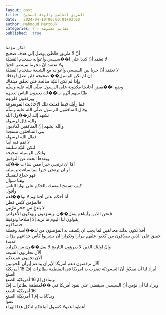 ```yaml
---
layout: post
title:  الطريق الخاطئ والهدف الصحيح
date:   2024-04-10T00:00:01+03:00
author: Mahmoud Marzouk
categories: 7 - مفايم مغلوطة
published:  true
---
```

لتكن مؤمنا\
أنّ لا طريق خاطئ يوصل إلي هدف صحيح\
لا تعتقد أنّ كذبا علي ا��سيسي وأعوانه سيخدم القضيّة\
ولا تعتقد انّ مجرما سينصر الحقّ\
لا تعتقد أنّ حربا بين السيسي وأعوانه مع الشيعة ستخدم القضيّة\
إن لم تكن الوسيل�� صحيحة فلن تصل لهدفك\
وإذا لم تكن النيّة صالحة فلن تحقّق مبتغاك\
وضع ا��بعض أحاديثا مكذوبة علي الرسول صلّي الله عليه وسلّم\
ظنّا منهم أنّهم ب��لك يعيدون الناس لدينهم\
ويرققون قلوبهم\
فما رأيك فيما فعلت تلك الأحاديث الموضوعة\
وقال المنافقون للرسول صلّي الله عليه وسلّم\
نشهد إنّك لر��ول الله\
والله قال لرسوله\
والله يشهد إنّ المنافقين لكاذبون\
بني المنافقون مسجدا\
فقال الله لرسوله\
لا تقم فيه أبدا\
لتكن النيّة سليمة\
ولتكن الوسيلة صحيحة\
وبعدها ابحث عن التوفيق\
أمّا ان ترتجي خيرا ممن ساءت ��يّته\
أو ان ترتجي خيرا مما ساءت وسيلته\
فهو خداع لنفسك\
وهنا سؤال\
كيف تسمح لنفسك بالحكم علي نوايا الناس\
وأقول\
أنا أحكم علي أفعالهم لا نوا��اهم\
فالمؤمن كيّس فطن\
لا يلدغ من جحر مرّتين\
فنحن الذين رأيناهم يقتل��ن ويشرّدون ويهتكون الأعراض\
يقولون لنا اليوم ما نريد إلا إصلاحا وتوفيقا\
فنصدّقهم\
أفلا نكون بذلك مخالفين لما يجب ان يتّصف به المؤمنون من ك��اسة
وفطنة\
حقيق علي الذين يصدّقون من كذبوا عليهم مرارا وتكرارا ان يشربوا كأس خداعهم
مرّات عديدة\
وإنّ اولئك الذين لا يقرؤون التاريخ لا يمل��ون من تكراره\
آلآن تحاربون الشيعة\
آلآن تحمون عقيدتكم\
آلآن ترفضون دعم امريكا لإيران ودعم إيران للحوثيين\
أيراد لنا أن نصدّق أنّ السعوديّة تضرب يد امريكا في المنطقة بطائرات إفّ 15
أمريكيّة الصنع\
وببنادق إمّ 16 أمريكيّة الصنع\
ويراد لنا أن نؤمن أنّ السيسي سيقضي علي نفوذ أمريكا في ��لمنطقة بطائرات إفّ
16 أمريكيّة الصنع\
وبدبّابات إمّ 1 أمريكيّة الصنع\
عفوا\
أعطونا عقولا كعقول أتباعكم لنأكل هذا الهراء
